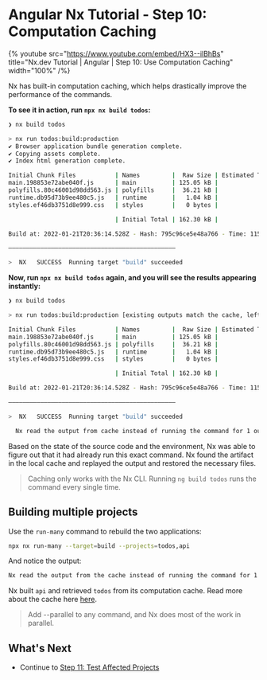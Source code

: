 # Angular Nx Tutorial - Step 10: Computation Caching

{% youtube
src="https://www.youtube.com/embed/HX3--ilBhBs"
title="Nx.dev Tutorial | Angular | Step 10: Use Computation Caching"
width="100%" /%}

Nx has built-in computation caching, which helps drastically improve the performance of the commands.

**To see it in action, run `npx nx build todos`:**

```bash
❯ nx build todos

> nx run todos:build:production
✔ Browser application bundle generation complete.
✔ Copying assets complete.
✔ Index html generation complete.

Initial Chunk Files           | Names         |  Raw Size | Estimated Transfer Size
main.198853e72abe040f.js      | main          | 125.05 kB |                35.88 kB
polyfills.80c46001d98dd563.js | polyfills     |  36.21 kB |                11.49 kB
runtime.db95d73b9ee480c5.js   | runtime       |   1.04 kB |               599 bytes
styles.ef46db3751d8e999.css   | styles        |   0 bytes |                       -

                              | Initial Total | 162.30 kB |                47.96 kB

Build at: 2022-01-21T20:36:14.528Z - Hash: 795c96ce5e48a766 - Time: 11596ms

———————————————————————————————————————————————

>  NX   SUCCESS  Running target "build" succeeded
```

**Now, run `npx nx build todos` again, and you will see the results appearing instantly:**

```bash
❯ nx build todos

> nx run todos:build:production [existing outputs match the cache, left as is]

Initial Chunk Files           | Names         |  Raw Size | Estimated Transfer Size
main.198853e72abe040f.js      | main          | 125.05 kB |                35.88 kB
polyfills.80c46001d98dd563.js | polyfills     |  36.21 kB |                11.49 kB
runtime.db95d73b9ee480c5.js   | runtime       |   1.04 kB |               599 bytes
styles.ef46db3751d8e999.css   | styles        |   0 bytes |                       -

                              | Initial Total | 162.30 kB |                47.96 kB

Build at: 2022-01-21T20:36:14.528Z - Hash: 795c96ce5e48a766 - Time: 11596ms

———————————————————————————————————————————————

>  NX   SUCCESS  Running target "build" succeeded

  Nx read the output from cache instead of running the command for 1 out of 1 tasks.
```

Based on the state of the source code and the environment, Nx was able to figure out that it had already run this exact command. Nx found the artifact in the local cache and replayed the output and restored the necessary files.

> Caching only works with the Nx CLI. Running `ng build todos` runs the command every single time.

## Building multiple projects

Use the `run-many` command to rebuild the two applications:

```sh
npx nx run-many --target=build --projects=todos,api
```

And notice the output:

```bash
Nx read the output from the cache instead of running the command for 1 out of 2 tasks.
```

Nx built `api` and retrieved `todos` from its computation cache. Read more about the cache here [here](/using-nx/caching).

> Add --parallel to any command, and Nx does most of the work in parallel.

## What's Next

- Continue to [Step 11: Test Affected Projects](/angular-tutorial/11-test-affected-projects)

